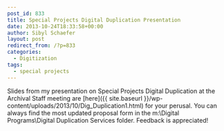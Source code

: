 ```yaml
---
post_id: 833
title: Special Projects Digital Duplication Presentation
date: 2013-10-24T18:33:58+00:00
author: Sibyl Schaefer
layout: post
redirect_from: /?p=833
categories:
  - Digitization
tags:
  - special projects
---
```

Slides from my presentation on Special Projects Digital Duplication at the Archival Staff meeting are [here]({{ site.baseurl }}/wp-content/uploads/2013/10/Dig_Duplication1.html) for your perusal. You can always find the most updated proposal form in the m:\Digital Programs\Digital Duplication Services folder. Feedback is appreciated!
